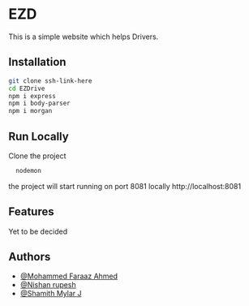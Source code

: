 
# EZD

This is a simple website which helps Drivers.




## Installation


```bash
git clone ssh-link-here
cd EZDrive
npm i express
npm i body-parser
npm i morgan
```


    
## Run Locally

Clone the project

```bash
  nodemon
```
the project will start running on port 8081 locally 
http://localhost:8081


## Features

Yet to be decided
## Authors

- [@Mohammed Faraaz Ahmed](https://github.com/mfaraazahmed)
- [@Nishan rupesh](https://github.com/NishanRupesh)
- [@Shamith Mylar J](https://github.com/shamithmylar20)


